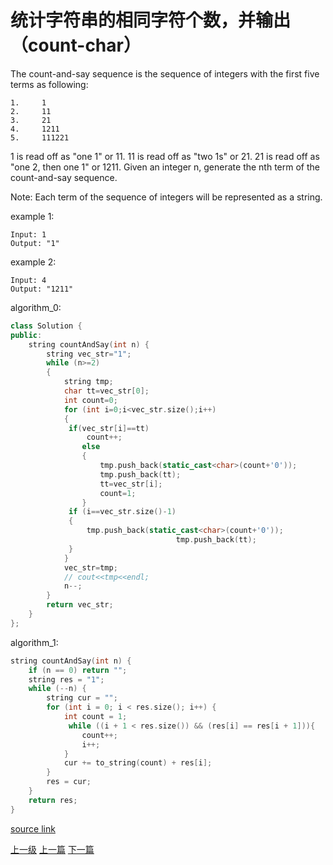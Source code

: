 # 统计字符串的相同字符个数，并输出（count-char）

The count-and-say sequence is the sequence of integers with the first five terms as following:

```
1.     1
2.     11
3.     21
4.     1211
5.     111221

```

1 is read off as "one 1" or 11.
11 is read off as "two 1s" or 21.
21 is read off as "one 2, then one 1" or 1211.
Given an integer n, generate the nth term of the count-and-say sequence.

Note: Each term of the sequence of integers will be represented as a string.

example 1:
```
Input: 1
Output: "1"
```

example 2:

```
Input: 4
Output: "1211"
```

algorithm_0:

```c++
class Solution {
public:
    string countAndSay(int n) {
        string vec_str="1";
        while (n>=2)
        {
            string tmp;
            char tt=vec_str[0];
            int count=0;
            for (int i=0;i<vec_str.size();i++)
            {
             if(vec_str[i]==tt)
                 count++;
                else
                {
                    tmp.push_back(static_cast<char>(count+'0'));
                    tmp.push_back(tt);
                    tt=vec_str[i];
                    count=1;
                }
             if (i==vec_str.size()-1)
             {
            	 tmp.push_back(static_cast<char>(count+'0'));
            	                     tmp.push_back(tt);
             }
            }
            vec_str=tmp;
            // cout<<tmp<<endl;
            n--;
        }
        return vec_str;
    }
};
```


algorithm_1:
```c++
string countAndSay(int n) {
    if (n == 0) return "";
    string res = "1";
    while (--n) {
        string cur = "";
        for (int i = 0; i < res.size(); i++) {
            int count = 1;
             while ((i + 1 < res.size()) && (res[i] == res[i + 1])){
                count++;    
                i++;
            }
            cur += to_string(count) + res[i];
        }
        res = cur;
    }
    return res;
}
```

[source link](https://leetcode.com/problems/count-and-say/discuss/)












[上一级](base.md)
[上一篇](climbing_stairs.md)
[下一篇](intToRoman.md)
